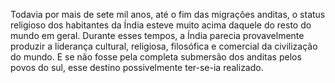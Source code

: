 ﻿Todavia por mais de sete mil anos, até o fim das migrações anditas, o status religioso dos habitantes da Índia esteve muito acima daquele do resto do mundo em geral. Durante esses tempos, a Índia parecia provavelmente produzir a liderança cultural, religiosa, filosófica e comercial da civilização do mundo. E se não fosse pela completa submersão dos anditas pelos povos do sul, esse destino possivelmente ter-se-ia realizado.